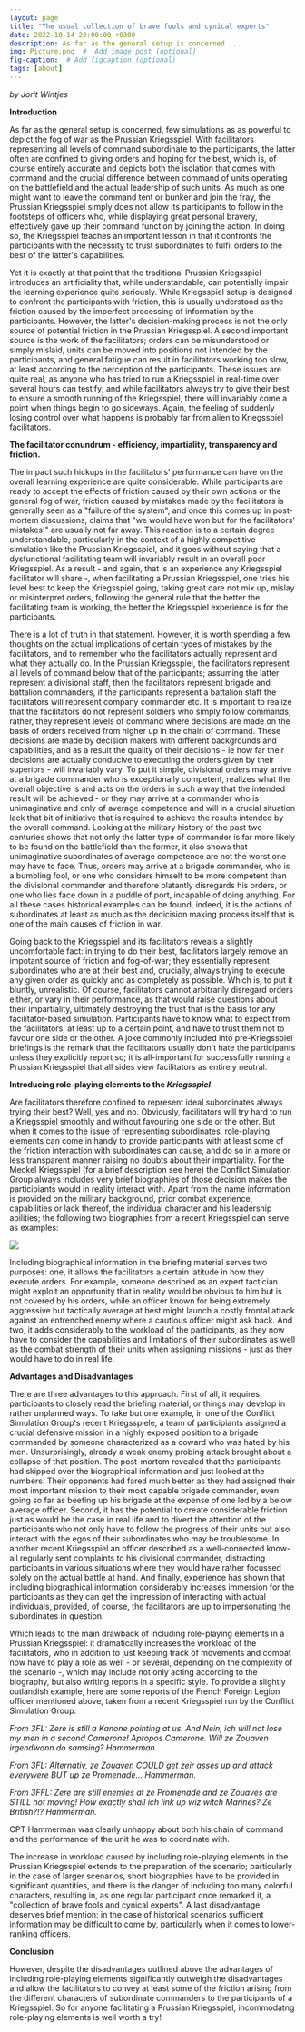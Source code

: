 ```yaml
---
layout: page
title: "The usual collection of brave fools and cynical experts" 
date: 2022-10-14 20:00:00 +0300
description: As far as the general setup is concerned ...
img: Picture.png  #  Add image post (optional)
fig-caption:  # Add figcaption (optional)
tags: [about]
---
```


*by Jorit Wintjes*

**Introduction**

As far as the general setup is concerned, few simulations as as powerful to depict the fog of war as the Prussian Kriegsspiel. With facilitators representing all levels of command subordinate to the participants, the latter often are confined to giving orders and hoping for the best, which is, of course entirely accurate and depicts both the isolation that comes with command and the crucial difference between command of units operating on the battlefield and the actual leadership of such units. As much as one might want to leave the command tent or bunker and join the fray, the Prussian Kriegsspiel simply does not allow its participants to follow in the footsteps of officers who, while displaying great personal bravery, effectively gave up their command function by joining the action. In doing so, the Kriegsspiel teaches an important lesson in that it confronts the participants with the necessity to trust subordinates to fulfil orders to the best of the latter's capabilities.

Yet it is exactly at that point that the traditional Prussian Kriegsspiel introduces an artificiality that, while understandable, can potentially impair the learning experience quite seriously. While Kriegsspiel setup is designed to confront the participants with friction, this is usually understood as the friction caused by the imperfect processing of information by the participants. However, the latter's decision-making process is not the only source of potential friction in the Prussian Kriegsspiel. A second important source is the work of the facilitators; orders can be misunderstood or simply mislaid, units can be moved into positions not intended by the participants, and general fatigue can result in facilitators working too slow, at least according to the perception of the participants. These issues are quite real, as anyone who has tried to run a Kriegsspiel in real-time over several hours can testify; and while facilitators always try to give their best to ensure a smooth running of the Kriegsspiel, there will invariably come a point when things begin to go sideways. Again, the feeling of suddenly losing control over what happens is probably far from alien to Kriegsspiel facilitators.

**The facilitator conundrum - efficiency, impartiality, transparency and friction.**

The impact such hickups in the facilitators' performance can have on the overall learning experience are quite considerable. While participants are ready to accept the effects of friction caused by their own actions or the general fog of war, friction caused by mistakes made by the facilitators is generally seen as a "failure of the system", and once this comes up in post-mortem discussions, claims that "we would have won but for the facilitators' mistakes!" are usually not far away. This reaction is to a certain degree understandable, particularly in the context of a highly competitive simulation like the Prussian Kriegsspiel, and it goes without saying that a dysfunctional facilitating team will invariably result in an overall poor Kriegsspiel. As a result - and again, that is an experience any Kriegsspiel facilitator will share -, when facilitating a Prussian Kriegsspiel, one tries his level best to keep the Kriegsspiel going, taking great care not mix up, mislay or misinterpret orders, following the general rule that the better the facilitating team is working, the better the Kriegsspiel experience is for the participants.

There is a lot of truth in that statement. However, it is worth spending a few thoughts on the actual implications of certain tyoes of mistakes by the facilitators, and to remember who the facilitators actually represent and what they actually do. In the Prussian Kriegsspiel, the facilitators represent all levels of command below that of the participants; assuming the latter represent a divisional staff, then the facilitators represent brigade and battalion commanders, if the participants represent a battalion staff the facilitators will represent company commander etc. It is important to realize that the facilitators do not represent soldiers who simply follow commands; rather, they represent levels of command where decisions are made on the basis of orders received from higher up in the chain of command. These decisions are made by decision makers with different backgrounds and capabilities, and as a result the quality of their decisions - ie how far their decisions are actually conducive to executing the orders given by their superiors - will invariably vary. To put it simple, divisional orders may arrive at a brigade commander who is exceptionally competent, realizes what the overall objective is and acts on the orders in such a way that the intended result will be achieved - or they may arrive at a commander who is unimaginative and only of average competence and will in a crucial situation lack that bit of initiative that is required to achieve the results intended by the overall command. Looking at the military history of the past two centuries shows that not only the latter type of commander is far more likely to be found on the battlefield than the former, it also shows that unimaginative subordinates of average competence are not the worst one may have to face. Thus, orders may arrive at a brigade commander, who is a bumbling fool, or one who considers himself to be more competent than the divisional commander and therefore blatantly disregards his orders, or one who lies face down in a puddle of port, incapable of doing anything. For all these cases historical examples can be found, indeed, it is the actions of subordinates at least as much as the dedicision making process itself that is one of the main causes of friction in war.

Going back to the Kriegsspiel and its facilitators reveals a slightly uncomfortable fact: in trying to do their best, facilitators largely remove an impotant source of friction and fog-of-war; they essentially represent subordinates who are at their best and, crucially, always trying to execute any given order as quickly and as completely as possible. Which is, to put it bluntly, unrealistic. Of course, facilitators cannot arbitrarily disregard orders either, or vary in their performance, as that would raise questions about their impartiality, ultimately destroying the trust that is the basis for any facilitator-based simulation. Participants have to know what to expect from the facilitators, at least up to a certain point, and have to trust them not to favour one side or the other. A joke commonly included into pre-Kriegsspiel briefings is the remark that the facilitators usually don't hate the participants unless they explicitly report so; it is all-important for successfully running a Prussian Kriegsspiel that all sides view facilitators as entirely neutral.

**Introducing role-playing elements to the *Kriegsspiel***

Are facilitators therefore confined to represent ideal subordinates always trying their best? Well, yes and no. Obviously, facilitators will try hard to run a Kriegsspiel smoothly and without favouring one side or the other. But when it comes to the issue of representing subordinates, role-playing elements can come in handy to provide participants with at least some of the friction interaction with subordinates can cause, and do so in a more or less transparent manner raising no doubts about their impartiality. For the Meckel Kriegsspiel (for a brief description see here) the Conflict Simulation Group always includes very brief biographies of those decision makes the participiants would in reality interact with. Apart from the name information is provided on the military background, prior combat experience, capabilities or lack thereof, the individual character and his leadership abilities; the following two biographies from a recent Kriegsspiel can serve as examples:

![](https://raw.githubusercontent.com/cosimg/blog/main/assets/img/Picture.png)

Including biographical information in the briefing material serves two purposes: one, it allows the facilitators a certain latitude in how they execute orders. For example, someone described as an expert tactician might exploit an opportunity that in reality would be obvious to him but is not covered by his orders, while an officer known for being extremely aggressive but tactically average at best might launch a costly frontal attack against an entrenched enemy where a cautious officer might ask back. And two, it adds considerably to the workload of the participants, as they now have to consider the capabilities and limitations of their subordinates as well as the combat strength of their units when assigning missions - just as they would have to do in real life.

**Advantages and Disadvantages**

There are three advantages to this approach. First of all, it requires participants to closely read the briefing material, or things may develop in rather unplanned ways. To take but one example, in one of the Conflict Simulation Group's recent Kriegsspiele, a team of participiants assigned a crucial defensive mission in a highly exposed position to a brigade commanded by someone characterized as a coward who was hated by his men. Unsurprisingly, already a weak enemy probing attack brought about a collapse of that position. The post-mortem revealed that the participants had skipped over the biographical information and just looked at the numbers. Their opponents had fared much better as they had assigned their most important mission to their most capable brigade commander, even going so far as beefing up his brigade at the expense of one led by a below average officer. Second, it has the potential to create considerable friction just as would be the case in real life and to divert the attention of the participants who not only have to follow the progress of their units but also interact with the egos of their subordinates who may be troublesome. In another recent Kriegsspiel an officer described as a well-connected know-all regularly sent complaints to his divisional commander, distracting participants in various situations where they would have rather focussed solely on the actual battle at hand. And finally, experience has shown that including biographical information considerably increases immersion for the participants as they can get the impression of interacting with actual individuals, provided, of course, the facilitators are up to impersonating the subordinates in question.

Which leads to the main drawback of including role-playing elements in a Prussian Kriegsspiel: it dramatically increases the workload of the facilitators, who in addition to just keeping track of movements and combat now have to play a role as well - or several, depending on the complexity of the scenario -, which may include not only acting according to the biography, but also writing reports in a specific style. To provide a slightly outlandish example, here are some reports of the French Foreign Legion officer mentioned above, taken from a recent Kriegsspiel run by the Conflict Simulation Group:

*From 3FL: Zere is still a Kanone pointing at us. And Nein, ich will not lose my men in a second Camerone! Apropos Camerone. Will ze Zouaven irgendwann do samsing? Hammerman.* 

*From 3FL: Alternativ, ze Zouaven COULD get zeir asses up and attack everywere BUT up ze Promenade... Hammerman.*

*From 3FFL: Zere are still enemies at ze Promenade and ze Zouaves are STILL not moving! How exactly shall ich link up wiz witch Marines? Ze British?!? Hammerman.*

CPT Hammerman was clearly unhappy about both his chain of command and the performance of the unit he was to coordinate with.

The increase in workload caused by including role-playing elements in the Prussian Kriegsspiel extends to the preparation of the scenario; particularly in the case of larger scenarios, short biographies have to be provided in significant quantities, and there is the danger of including too many colorful characters, resulting in, as one regular participant once remarked it, a "collection of brave fools and cynical experts". A last disadvantage deserves brief mention: in the case of historical scenarios sufficient information may be difficult to come by, particularly when it comes to lower-ranking officers.

**Conclusion**

However, despite the disadvantages outlined above the advantages of including role-playing elements significantly outweigh the disadvantages and allow the facilitators to convey at least some of the friction arising from the different characters of subordinate commanders to the participants of a Kriegsspiel. So for anyone facilitating a Prussian Kriegsspiel, incommodatng role-playing elements is well worth a try!
